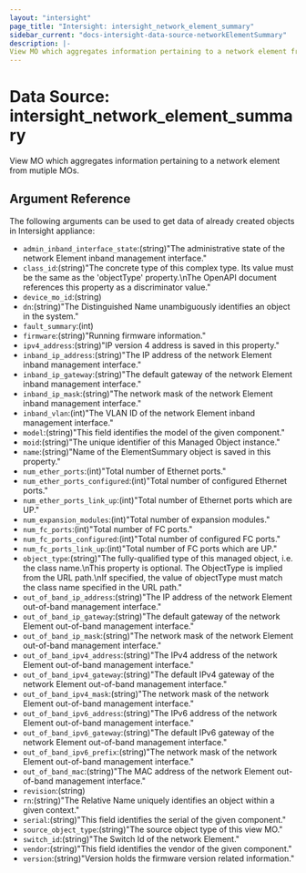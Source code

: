```yaml
---
layout: "intersight"
page_title: "Intersight: intersight_network_element_summary"
sidebar_current: "docs-intersight-data-source-networkElementSummary"
description: |-
View MO which aggregates information pertaining to a network element from mutiple MOs.
---
```


# Data Source: intersight_network_element_summary
View MO which aggregates information pertaining to a network element from mutiple MOs.
## Argument Reference
The following arguments can be used to get data of already created objects in Intersight appliance:
* `admin_inband_interface_state`:(string)"The administrative state of the network Element inband management interface."
* `class_id`:(string)"The concrete type of this complex type. Its value must be the same as the 'objectType' property.\nThe OpenAPI document references this property as a discriminator value."
* `device_mo_id`:(string)
* `dn`:(string)"The Distinguished Name unambiguously identifies an object in the system."
* `fault_summary`:(int)
* `firmware`:(string)"Running firmware information."
* `ipv4_address`:(string)"IP version 4 address is saved in this property."
* `inband_ip_address`:(string)"The IP address of the network Element inband management interface."
* `inband_ip_gateway`:(string)"The default gateway of the network Element inband management interface."
* `inband_ip_mask`:(string)"The network mask of the network Element inband management interface."
* `inband_vlan`:(int)"The VLAN ID of the network Element inband management interface."
* `model`:(string)"This field identifies the model of the given component."
* `moid`:(string)"The unique identifier of this Managed Object instance."
* `name`:(string)"Name of the ElementSummary object is saved in this property."
* `num_ether_ports`:(int)"Total number of Ethernet ports."
* `num_ether_ports_configured`:(int)"Total number of configured Ethernet ports."
* `num_ether_ports_link_up`:(int)"Total number of Ethernet ports which are UP."
* `num_expansion_modules`:(int)"Total number of expansion modules."
* `num_fc_ports`:(int)"Total number of FC ports."
* `num_fc_ports_configured`:(int)"Total number of configured FC ports."
* `num_fc_ports_link_up`:(int)"Total number of FC ports which are UP."
* `object_type`:(string)"The fully-qualified type of this managed object, i.e. the class name.\nThis property is optional. The ObjectType is implied from the URL path.\nIf specified, the value of objectType must match the class name specified in the URL path."
* `out_of_band_ip_address`:(string)"The IP address of the network Element out-of-band management interface."
* `out_of_band_ip_gateway`:(string)"The default gateway of the network Element out-of-band management interface."
* `out_of_band_ip_mask`:(string)"The network mask of the network Element out-of-band management interface."
* `out_of_band_ipv4_address`:(string)"The IPv4 address of the network Element out-of-band management interface."
* `out_of_band_ipv4_gateway`:(string)"The default IPv4 gateway of the network Element out-of-band management interface."
* `out_of_band_ipv4_mask`:(string)"The network mask of the network Element out-of-band management interface."
* `out_of_band_ipv6_address`:(string)"The IPv6 address of the network Element out-of-band management interface."
* `out_of_band_ipv6_gateway`:(string)"The default IPv6 gateway of the network Element out-of-band management interface."
* `out_of_band_ipv6_prefix`:(string)"The network mask of the network Element out-of-band management interface."
* `out_of_band_mac`:(string)"The MAC address of the network Element out-of-band management interface."
* `revision`:(string)
* `rn`:(string)"The Relative Name uniquely identifies an object within a given context."
* `serial`:(string)"This field identifies the serial of the given component."
* `source_object_type`:(string)"The source object type of this view MO."
* `switch_id`:(string)"The Switch Id of the network Element."
* `vendor`:(string)"This field identifies the vendor of the given component."
* `version`:(string)"Version holds the firmware version related information."
